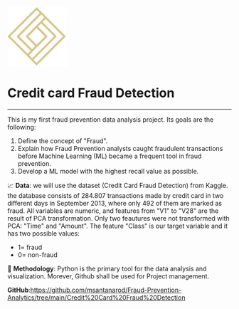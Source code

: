 ![logo](logo.jpg)
# Credit card Fraud Detection
________________________________________________________________________________________________________________________________________________________________

This is my first fraud prevention data analysis project. Its goals are the following:
<ol>
  <li>Define the concept of "Fraud".</li>
  <li>Explain how Fraud Prevention analysts caught fraudulent transactions before Machine Learning (ML) became a frequent tool in fraud prevention.</li>
  <li>Develop a ML model with the highest recall value as possible.</li>
</ol>

📈 **Data**: we will use the dataset (Credit Card Fraud Detection) from Kaggle. 
the database consists of 284.807 transactions made by credit card in two different days in September 2013, where only 492 of them are marked as fraud. All variables are numeric, and features from "V1" to "V28" are the result of PCA transformation. Only two feautures were not transformed with PCA: "Time" and "Amount". The feature "Class" is our target variable and it has two possible values:
<ul>
  <li>1= fraud</li>
  <li>0= non-fraud</li>
</ul>

🔬 **Methodology**: Python is the primary tool for the data analysis and visualization. Morever, Github shall be used for Project management.

**GitHub**:https://github.com/msantanarod/Fraud-Prevention-Analytics/tree/main/Credit%20Card%20Fraud%20Detection
